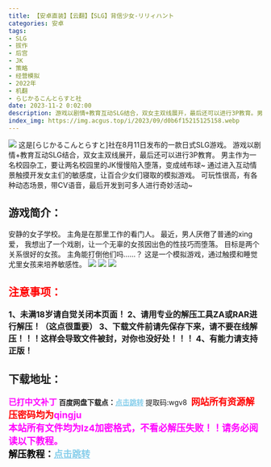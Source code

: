 ```yaml
---
title: 【安卓直装】【云翻】【SLG】背信少女-リリィハント
categories: 安卓
tags:
- SLG
- 拔作
- 后宫
- JK
- 策略
- 经营模拟
- 2022年
- 机翻
- らじかるこんとらすと社
date: 2023-11-2 0:02:00
description: 游戏以剧情+教育互动SLG结合，双女主双线展开，最后还可以进行3P教育。男主作为一名校园杂工，要让两名校园里的JK慢慢陷入堕落，变成绒布球~通过进入互动情景触摸开发女主们的敏感度，让百合少女们寝取的模拟游戏。可玩性很高，有各种动态场景，带CV语音，最后开发到可多人进行奇妙活动~
index_img: https://img.acgus.top/i/2023/09/d0b6f15215125158.webp
---
```

![](https://img.acgus.top/i/2023/09/d0b6f15215125158.webp)
这是[らじかるこんとらすと]社在8月11日发布的一款日式SLG游戏。
游戏以剧情+教育互动SLG结合，双女主双线展开，最后还可以进行3P教育。
男主作为一名校园杂工，要让两名校园里的JK慢慢陷入堕落，变成绒布球~
通过进入互动情景触摸开发女主们的敏感度，让百合少女们寝取的模拟游戏。
可玩性很高，有各种动态场景，带CV语音，最后开发到可多人进行奇妙活动~

## 游戏简介：
安静的女子学校。
主角是在那里工作的看门人。
最近，男人厌倦了普通的xing爱，
我想出了一个戏剧，让一个无辜的女孩因出色的性技巧而堕落。
目标是两个关系很好的女孩。
主角能打倒他们吗……？
这是一个模拟游戏，通过触摸和睡觉尤里女孩来培养敏感性。
![](https://img.acgus.top/i/2023/09/33acf0e028125204.webp)
![](https://img.acgus.top/i/2023/09/cb9fb6d35b125202.webp)
![](https://img.acgus.top/i/2023/09/b2d264a066125200.webp)





## <font color=#FF0000 >注意事项：</font>
<font size=3><b>1、未满18岁请自觉关闭本页面！
2、请用专业的解压工具ZA或RAR进行解压！（这点很重要）
3、下载文件前请先保存下来，请不要在线解压！！！这样会导致文件被封，对你也没好处！！！
4、有能力请支持正版！</b></font>

## 下载地址：
<font color=#FF00FF size=3><b>已打中文补丁</b></font>
<b>百度网盘下载点：</b><a href="https://pan.baidu.com/s/1d-8VWhlK3n7l63qSoIHwsg?pwd=wgv8" style="color: #87CEEB;"><b>点击跳转</b></a> 提取码:wgv8
<a style="padding: 0" href="https://post.qingju.org/AD/"><img style="max-width:100%" src="https://img.acgus.top/i/2024/07/478f689b8021d8d499ab43d21acf137a.gif" alt=""></a>
<b><font color=#FF0000 size=4>网站所有资源解压密码均为</b></font><b><font color=#FF00FF size=4>qingju</font><font color=#FF0000 ></font></b><br><b><font color=#FF00FF size=4>本站所有文件均为lz4加密格式，不看必解压失败！！请务必阅读以下教程。</b></font><br><b><font color=#000 size=4>解压教程：</b><a href="https://post.qingju.org/tutorial/000/" style="color: #87CEEB;"><b>点击跳转</b></a>
